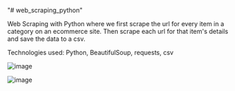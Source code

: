"# web_scraping_python" 

Web Scraping with Python where we first scrape the url for every item in a category on an ecommerce site. Then scrape each url for that item's details and save the data to a csv.

Technologies used: Python, BeautifulSoup, requests, csv

![image](https://user-images.githubusercontent.com/98496684/206794920-da1db9aa-d48d-46d3-9669-1943db2a7732.png)

![image](https://user-images.githubusercontent.com/98496684/206794830-f2e63789-65a6-46c2-a369-a481f5c92ad5.png)
